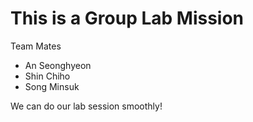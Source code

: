 # This is a Group Lab Mission
Team Mates
* An Seonghyeon
* Shin Chiho
* Song Minsuk

We can do our lab session smoothly! 
